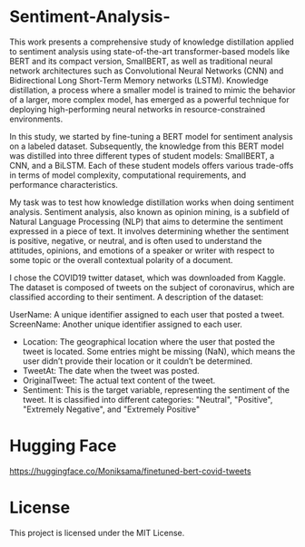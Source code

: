 # Sentiment-Analysis-


This work presents a comprehensive study of knowledge distillation
applied to sentiment analysis using state-of-the-art transformer-based models like
BERT and its compact version, SmallBERT, as well as traditional neural network
architectures such as Convolutional Neural Networks (CNN) and Bidirectional Long
Short-Term Memory networks (LSTM). Knowledge distillation, a process where a
smaller model is trained to mimic the behavior of a larger, more complex model, has
emerged as a powerful technique for deploying high-performing neural networks in
resource-constrained environments.

In this study, we started by fine-tuning a BERT model for sentiment analysis on a
labeled dataset. Subsequently, the knowledge from this BERT model was distilled
into three different types of student models: SmallBERT, a CNN, and a BiLSTM.
Each of these student models offers various trade-offs in terms of model complexity,
computational requirements, and performance characteristics.

My task was to test how knowledge distillation works when doing sentiment analysis.
Sentiment analysis, also known as opinion mining, is a subfield of Natural Language
Processing (NLP) that aims to determine the sentiment expressed in a piece of text.
It involves determining whether the sentiment is positive, negative, or neutral, and is
often used to understand the attitudes, opinions, and emotions of a speaker or writer
with respect to some topic or the overall contextual polarity of a document.

I chose the COVID19 twitter dataset, which was downloaded from Kaggle. The
dataset is composed of tweets on the subject of coronavirus, which are classified
according to their sentiment. A description of the dataset:

UserName: A unique identifier assigned to each user that posted a tweet.
ScreenName: Another unique identifier assigned to each user.
- Location: The geographical location where the user that posted the tweet is
located. Some entries might be missing (NaN), which means the user didn’t
provide their location or it couldn’t be determined.
- TweetAt: The date when the tweet was posted.
- OriginalTweet: The actual text content of the tweet.
- Sentiment: This is the target variable, representing the sentiment of the tweet.
It is classified into different categories: "Neutral", "Positive", "Extremely
Negative", and "Extremely Positive"

# Hugging Face
https://huggingface.co/Moniksama/finetuned-bert-covid-tweets

# License
This project is licensed under the MIT License. 
